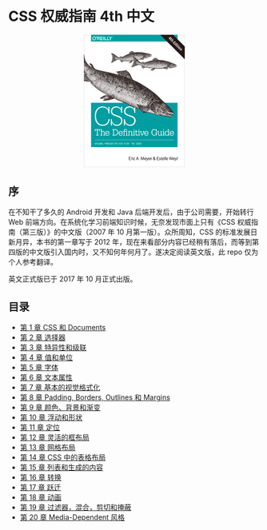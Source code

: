 # CSS 权威指南 4th 中文

<div style="margin: 0 auto; width: 40%;">
  <img src='./figures/cover.png'/>
</div>

## 序

在不知干了多久的 Android 开发和 Java 后端开发后，由于公司需要，开始转行 Web 前端方向。在系统化学习前端知识时候，无奈发现市面上只有《CSS 权威指南（第三版）》的中文版（2007 年 10 月第一版）。众所周知，CSS 的标准发展日新月异，本书的第一章写于 2012 年，现在来看部分内容已经稍有落后，而等到第四版的中文版引入国内时，又不知何年何月了。遂决定阅读英文版，此 repo 仅为个人参考翻译。

英文正式版已于 2017 年 10 月正式出版。

## 目录

- [第 1 章 CSS 和 Documents](ch1.md)
- [第 2 章 选择器](ch2.md)
- [第 3 章 特异性和级联](ch3.md)
- [第 4 章 值和单位](ch4.md)
- [第 5 章 字体](ch5.md)
- [第 6 章 文本属性](ch6.md)
- [第 7 章 基本的视觉格式化](ch7.md)
- [第 8 章 Padding, Borders, Outlines 和 Margins](ch8.md)
- [第 9 章 颜色、背景和渐变](ch9.md)
- [第 10 章 浮动和形状](ch10.md)
- [第 11 章 定位](ch11.md)
- [第 12 章 灵活的框布局](ch12.md)
- [第 13 章 网格布局](ch13.md)
- [第 14 章 CSS 中的表格布局](ch14.md)
- [第 15 章 列表和生成的内容](ch15.md)
- [第 16 章 转换 ](ch16.md)
- [第 17 章 跃迁](ch17.md)
- [第 18 章 动画](ch18.md)
- [第 19 章 过滤器，混合，剪切和掩蔽](ch19.md)
- [第 20 章 Media-Dependent 风格](ch20.md)
